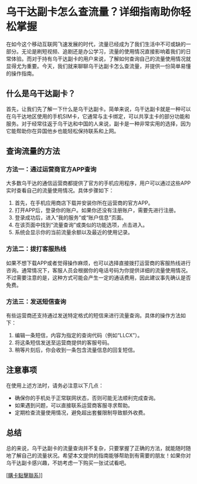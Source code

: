# 乌干达副卡怎么查流量？详细指南助你轻松掌握

在如今这个移动互联网飞速发展的时代，流量已经成为了我们生活中不可或缺的一部分。无论是刷短视频、追剧还是办公学习，流量的使用情况直接影响着我们的日常体验。而对于持有乌干达副卡的用户来说，了解如何查询自己的流量使用情况就显得尤为重要。今天，我们就来聊聊乌干达副卡怎么查流量，并提供一份简单易懂的操作指南。

## 什么是乌干达副卡？

首先，让我们先了解一下什么是乌干达副卡。简单来说，乌干达副卡就是一种可以在乌干达地区使用的手机SIM卡，它通常与主卡绑定，可以共享主卡的部分功能和服务。对于经常往返于乌干达和中国的人来说，副卡是一种非常实用的选择，因为它能帮助你在异国他乡也能轻松保持联系和上网。

## 查询流量的方法

### 方法一：通过运营商官方APP查询

大多数乌干达的通信运营商都提供了官方的手机应用程序，用户可以通过这些APP实时查看自己的流量使用情况。具体步骤如下：

1. 首先，在手机应用商店下载并安装你所在运营商的官方APP。
2. 打开APP后，登录你的账户。如果你还没有注册账户，需要先进行注册。
3. 登录成功后，进入“我的服务”或“账户信息”页面。
4. 在该页面中找到“流量查询”或类似的功能选项，点击进入。
5. 系统会显示你的当前流量余额以及最近的使用记录。

### 方法二：拨打客服热线

如果不想下载APP或者觉得操作麻烦，也可以选择直接拨打运营商的客服热线进行咨询。通常情况下，客服人员会根据你的电话号码为你提供详细的流量使用情况。不过需要注意的是，这种方式可能会产生一定的通话费用，因此建议事先确认是否免费。

### 方法三：发送短信查询

有些运营商还支持通过发送特定格式的短信来进行流量查询。具体的操作方法如下：

1. 编辑一条短信，内容为指定的查询代码（例如“LLCX”）。
2. 将这条短信发送至运营商提供的客服号码。
3. 稍等片刻后，你会收到一条包含流量信息的回复短信。

## 注意事项

在使用上述方法时，请务必注意以下几点：

- 确保你的手机处于正常联网状态，否则可能无法顺利完成查询。
- 如果遇到问题，可以直接联系运营商客服寻求帮助。
- 定期检查流量使用情况，避免超出套餐限制导致额外收费。

## 总结

总的来说，乌干达副卡的流量查询并不复杂，只要掌握了正确的方法，就能随时随地了解自己的流量状况。希望本文提供的指南能够帮助到有需要的朋友！如果你对乌干达副卡感兴趣，不妨考虑一下购买一张试试看吧。

[[購卡點擊聯系](https://t.me/s/esim1088)]]
